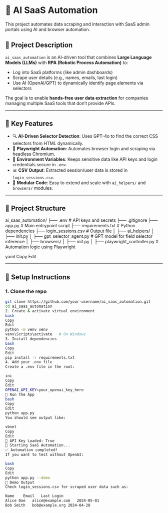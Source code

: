 # 🚀 AI SaaS Automation

This project automates data scraping and interaction with SaaS admin portals using AI and browser automation.

## 📌 Project Description

`ai_saas_automation` is an AI-driven tool that combines **Large Language Models (LLMs)** with **RPA (Robotic Process Automation)** to:
- Log into SaaS platforms (like admin dashboards)
- Scrape user details (e.g., names, emails, last login)
- Use AI (OpenAI/GPT) to dynamically identify page elements via selectors

The goal is to enable **hands-free user data extraction** for companies managing multiple SaaS tools that don’t provide APIs.

---

## 🧠 Key Features

- 🔍 **AI-Driven Selector Detection**: Uses GPT-4o to find the correct CSS selectors from HTML dynamically.
- 🧭 **Playwright Automation**: Automates browser login and scraping via headless Chromium.
- 🔐 **Environment Variables**: Keeps sensitive data like API keys and login credentials secure in `.env`.
- 📊 **CSV Output**: Extracted session/user data is stored in `login_sessions.csv`.
- 📁 **Modular Code**: Easy to extend and scale with `ai_helpers/` and `browsers/` modules.

---

## 📁 Project Structure

ai_saas_automation/
├── .env # API keys and secrets
├── .gitignore
├── app.py # Main entrypoint script
├── requirements.txt # Python dependencies
├── login_sessions.csv # Output file
│
├── ai_helpers/
│ ├── init.py
│ ├── gpt_selector_agent.py # GPT model for field selector inference
│
├── browsers/
│ ├── init.py
│ ├── playwright_controller.py # Automation logic using Playwright

yaml
Copy
Edit

---

## 🔧 Setup Instructions

### 1. Clone the repo

```bash
git clone https://github.com/your-username/ai_saas_automation.git
cd ai_saas_automation
2. Create & activate virtual environment
bash
Copy
Edit
python -m venv venv
venv\Scripts\activate   # On Windows
3. Install dependencies
bash
Copy
Edit
pip install -r requirements.txt
4. Add your .env file
Create a .env file in the root:

ini
Copy
Edit
OPENAI_API_KEY=your_openai_key_here
🚀 Run the App
bash
Copy
Edit
python app.py
You should see output like:

vbnet
Copy
Edit
🔑 API Key Loaded: True
🚀 Starting SaaS Automation...
✅ Automation completed!
If you want to test without OpenAI:

bash
Copy
Edit
python app.py --demo
🧪 Demo Output
Check login_sessions.csv for scraped user data such as:

Name	Email	Last Login
Alice Doe	alice@example.com	2024-05-01
Bob Smith	bob@example.org	2024-04-28
